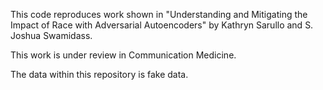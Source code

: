This code reproduces work shown in "Understanding and Mitigating the Impact of Race with Adversarial Autoencoders" by Kathryn Sarullo and S. Joshua Swamidass.

This work is under review in Communication Medicine.

The data within this repository is fake data.
